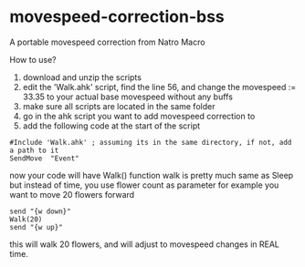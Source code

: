 # movespeed-correction-bss
A portable movespeed correction from Natro Macro


How to use?

1. download and unzip the scripts
2. edit the 'Walk.ahk' script, find the line 56, and change the movespeed := 33.35 to your actual base movespeed without any buffs
3. make sure all scripts are located in the same folder
4. go in the ahk script you want to add movespeed correction to
5. add the following code at the start of the script
```ahk
#Include 'Walk.ahk' ; assuming its in the same directory, if not, add a path to it
SendMove  "Event"
```

now your code will have Walk() function
walk is pretty much same as Sleep but instead of time, you use flower count as parameter
for example you want to move 20 flowers forward
```ahk
send "{w down}"
Walk(20)
send "{w up}"
```

this will walk 20 flowers, and will adjust to movespeed changes in REAL time.
